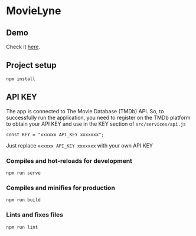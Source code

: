 # MovieLyne

## Demo
Check it [here](https://movielyne.now.sh/).

## Project setup
```
npm install
```
## API KEY
The app is connected to The Movie Database (TMDb) API. So, to successfully run the application, you need to register on the TMDb platform to obtain your API KEY and use in the KEY section of ```src/services/api.js```
```
const KEY = "xxxxxx API_KEY xxxxxxx";
```
Just replace ```xxxxxx API_KEY xxxxxxx``` with your own API KEY

### Compiles and hot-reloads for development
```
npm run serve
```

### Compiles and minifies for production
```
npm run build
```

### Lints and fixes files
```
npm run lint
```
